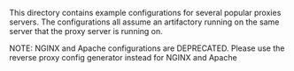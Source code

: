 This directory contains example configurations for several popular proxies servers.  The configurations all assume an 
artifactory running on the same server that the proxy server is running on.  


NOTE: NGINX and Apache configurations are DEPRECATED.  Please use the reverse proxy config generator instead for NGINX and Apache
